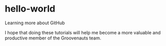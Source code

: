 # hello-world
Learning more about GitHub

I hope that doing these tutorials
will help me become
a more valuable
and productive
member of 
the Groovenauts
team.
